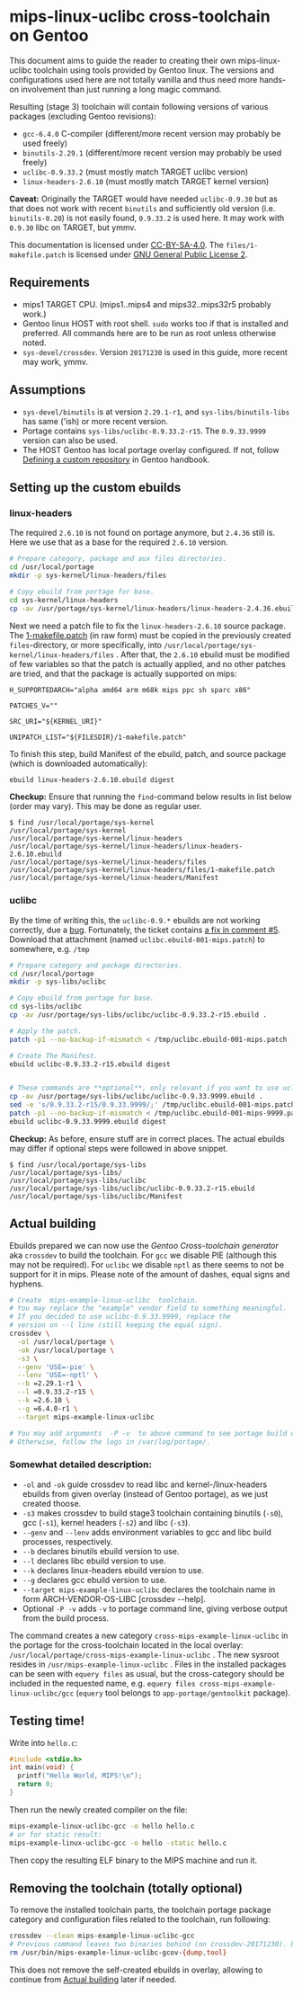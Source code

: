 # mips-linux-uclibc cross-toolchain on Gentoo

This document aims to guide the reader to creating their own mips-linux-uclibc toolchain using tools provided by Gentoo linux.
The versions and configurations used here are not totally vanilla and thus need more hands-on involvement than
just running a long magic command.

Resulting (stage 3) toolchain will contain following versions of various packages (excluding Gentoo revisions):

- `gcc-6.4.0` C-compiler (different/more recent version may probably be used freely)
- `binutils-2.29.1` (different/more recent version may probably be used freely)
- `uclibc-0.9.33.2` (must mostly match TARGET uclibc version)
- `linux-headers-2.6.10` (must mostly match TARGET kernel version)

**Caveat:**
Originally the TARGET would have needed `uclibc-0.9.30` but as that does not work with recent `binutils` and
sufficiently old version (i.e. `binutils-0.20`) is not easily found, `0.9.33.2` is used here.
It may work with `0.9.30` libc on TARGET, but ymmv.

This documentation is licensed under [CC-BY-SA-4.0](LICENSE).
The `files/1-makefile.patch` is licensed under [GNU General Public License 2](LICENSE-patch).

## Requirements

- mips1 TARGET CPU. (mips1..mips4 and mips32..mips32r5 probably work.)
- Gentoo linux HOST with root shell. `sudo` works too if that is installed and preferred.
  All commands here are to be run as root unless otherwise noted.
- `sys-devel/crossdev`. Version `20171230` is used in this guide, more recent may work, ymmv.

## Assumptions

- `sys-devel/binutils` is at version `2.29.1-r1`, and `sys-libs/binutils-libs` has same ('ish) or more recent version.
- Portage contains `sys-libs/uclibc-0.9.33.2-r15`. The `0.9.33.9999` version can also be used.
- The HOST Gentoo has local portage overlay configured.
  If not, follow [Defining a custom repository](https://wiki.gentoo.org/wiki/Handbook:AMD64/Portage/CustomTree#Defining_a_custom_repository) in Gentoo handbook.



## Setting up the custom ebuilds
### linux-headers

The required `2.6.10` is not found on portage anymore, but `2.4.36` still is.
Here we use that as a base for the required `2.6.10` version.

```sh
# Prepare category, package and aux files directories.
cd /usr/local/portage
mkdir -p sys-kernel/linux-headers/files

# Copy ebuild from portage for base.
cd sys-kernel/linux-headers
cp -av /usr/portage/sys-kernel/linux-headers/linux-headers-2.4.36.ebuild ./linux-headers-2.6.10.ebuild
```

Next we need a patch file to fix the `linux-headers-2.6.10` source package.
The [1-makefile.patch](files/1-makefile.patch) (in raw form) must be copied in the previously created `files`-directory,
or more specifically, into `/usr/local/portage/sys-kernel/linux-headers/files` .
After that, the `2.6.10` ebuild must be modified of few variables so that the patch is actually applied,
and no other patches are tried, and that the package is actually supported on mips:

```
H_SUPPORTEDARCH="alpha amd64 arm m68k mips ppc sh sparc x86"

PATCHES_V=""

SRC_URI="${KERNEL_URI}"

UNIPATCH_LIST="${FILESDIR}/1-makefile.patch"
```

To finish this step, build Manifest of the ebuild, patch, and source package (which is downloaded automatically):

```sh
ebuild linux-headers-2.6.10.ebuild digest
```

**Checkup:** Ensure that running the `find`-command below results in list below (order may vary).
This may be done as regular user.

```
$ find /usr/local/portage/sys-kernel
/usr/local/portage/sys-kernel
/usr/local/portage/sys-kernel/linux-headers
/usr/local/portage/sys-kernel/linux-headers/linux-headers-2.6.10.ebuild
/usr/local/portage/sys-kernel/linux-headers/files
/usr/local/portage/sys-kernel/linux-headers/files/1-makefile.patch
/usr/local/portage/sys-kernel/linux-headers/Manifest
```



### uclibc

By the time of writing this, the `uclibc-0.9.*` ebuilds are not working correctly, due a [bug](https://bugs.gentoo.org/588554).
Fortunately, the ticket contains [a fix in comment #5](https://bugs.gentoo.org/588554#c5).
Download that attachment (named `uclibc.ebuild-001-mips.patch`) to somewhere, e.g. `/tmp`

```sh
# Prepare category and package directories.
cd /usr/local/portage
mkdir -p sys-libs/uclibc

# Copy ebuild from portage for base.
cd sys-libs/uclibc
cp -av /usr/portage/sys-libs/uclibc/uclibc-0.9.33.2-r15.ebuild .

# Apply the patch.
patch -p1 --no-backup-if-mismatch < /tmp/uclibc.ebuild-001-mips.patch

# Create The Manifest.
ebuild uclibc-0.9.33.2-r15.ebuild digest


# These commands are **optional**, only relevant if you want to use uclibc-0.9.33.9999
cp -av /usr/portage/sys-libs/uclibc/uclibc-0.9.33.9999.ebuild .
sed -e 's/0.9.33.2-r15/0.9.33.9999/;' /tmp/uclibc.ebuild-001-mips.patch > /tmp/uclibc.ebuild-001-mips-9999.patch
patch -p1 --no-backup-if-mismatch < /tmp/uclibc.ebuild-001-mips-9999.patch
ebuild uclibc-0.9.33.9999.ebuild digest
```

**Checkup:** As before, ensure stuff are in correct places.
The actual ebuilds may differ if optional steps were followed in above snippet.

```
$ find /usr/local/portage/sys-libs
/usr/local/portage/sys-libs/
/usr/local/portage/sys-libs/uclibc
/usr/local/portage/sys-libs/uclibc/uclibc-0.9.33.2-r15.ebuild
/usr/local/portage/sys-libs/uclibc/Manifest
```



## Actual building

Ebuilds prepared we can now use the *Gentoo Cross-toolchain generator* aka `crossdev` to build the toolchain.
For `gcc` we disable PIE (although this may not be required).
For `uclibc` we disable `nptl` as there seems to not be support for it in mips.
Please note of the amount of dashes, equal signs and hyphens.

```sh
# Create  mips-example-linux-uclibc  toolchain.
# You may replace the "example" vendor field to something meaningful.
# If you decided to use uclibc-0.9.33.9999, replace the
# version on --l line (still keeping the equal sign).
crossdev \
  -ol /usr/local/portage \
  -ok /usr/local/portage \
  -s3 \
  --genv 'USE=-pie' \
  --lenv 'USE=-nptl' \
  --b =2.29.1-r1 \
  --l =0.9.33.2-r15 \
  --k =2.6.10 \
  --g =6.4.0-r1 \
  --target mips-example-linux-uclibc

# You may add arguments  -P -v  to above command to see portage build output realtime.
# Otherwise, follow the logs in /var/log/portage/.
```



### Somewhat detailed description:

- `-ol` and `-ok` guide crossdev to read libc and kernel-/linux-headers ebuilds from given
  overlay (instead of Gentoo portage), as we just created thoose.
- `-s3` makes crossdev to build stage3 toolchain containing binutils (`-s0`), gcc (`-s1`), kernel headers (`-s2`) and libc (`-s3`).
- `--genv` and `--lenv` adds environment variables to gcc and libc build processes, respectively.
- `--b` declares binutils ebuild version to use.
- `--l` declares libc ebuild version to use.
- `--k` declares linux-headers ebuild version to use.
- `--g` declares gcc ebuild version to use.
- `--target mips-example-linux-uclibc` declares the toolchain name in form ARCH-VENDOR-OS-LIBC [crossdev --help].
- Optional `-P -v` adds `-v` to portage command line, giving verbose output from the build process.

The command creates a new category `cross-mips-example-linux-uclibc` in the portage for the cross-toolchain located
in the local overlay: `/usr/local/portage/cross-mips-example-linux-uclibc` .
The new sysroot resides in `/usr/mips-example-linux-uclibc` .
Files in the installed packages can be seen with `equery files` as usual, but the cross-category should be included
in the requested name, e.g. `equery files cross-mips-example-linux-uclibc/gcc`
(`equery` tool belongs to `app-portage/gentoolkit` package).



## Testing time!

Write into `hello.c`:

```c
#include <stdio.h>
int main(void) {
  printf("Hello World, MIPS!\n");
  return 0;
}
```

Then run the newly created compiler on the file:

```sh
mips-example-linux-uclibc-gcc -o hello hello.c
# or for static result:
mips-example-linux-uclibc-gcc -o hello -static hello.c
```

Then copy the resulting ELF binary to the MIPS machine and run it.



## Removing the toolchain (totally optional)

To remove the installed toolchain parts, the toolchain portage package category and configuration files related to
the toolchain, run following:

```sh
crossdev --clean mips-example-linux-uclibc-gcc
# Previous command leaves two binaries behind (on crossdev-20171230). Remove them manually:
rm /usr/bin/mips-example-linux-uclibc-gcov-{dump,tool}
```

This does not remove the self-created ebuilds in overlay, allowing to continue from [Actual building](#actual-building) later if needed.
